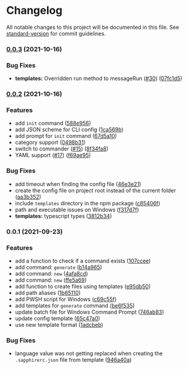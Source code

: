 # Changelog

All notable changes to this project will be documented in this file. See [standard-version](https://github.com/conventional-changelog/standard-version) for commit guidelines.

### [0.0.3](https://github.com/sapphiredev/cli/compare/v0.0.2...v0.0.3) (2021-10-16)


### Bug Fixes

* **templates:** Overridden run method to messageRun ([#30](https://github.com/sapphiredev/cli/issues/30)) ([07fc1d5](https://github.com/sapphiredev/cli/commit/07fc1d5516f057cd346340de853ded314741335f))

### [0.0.2](https://github.com/sapphiredev/cli/compare/v0.0.1...v0.0.2) (2021-10-16)


### Features

* add `init` command ([588e956](https://github.com/sapphiredev/cli/commit/588e956eeb9867be1e16db9bcd962fd72864d8fc))
* add JSON scheme for CLI config ([1ca569b](https://github.com/sapphiredev/cli/commit/1ca569b8ed89a869af3d5e39c6f1f4cc988edf08))
* add prompt for `init` command ([67d5a10](https://github.com/sapphiredev/cli/commit/67d5a106c66df3235260810ac6770234a7e7f2fc))
* category support ([0498b31](https://github.com/sapphiredev/cli/commit/0498b3125767b1b37614e50795402dbb8d72627e))
* switch to commander ([#15](https://github.com/sapphiredev/cli/issues/15)) ([8f34fa8](https://github.com/sapphiredev/cli/commit/8f34fa8323a6dfdb79abf2ebaf7fdd4d17f3df4b))
* YAML support ([#17](https://github.com/sapphiredev/cli/issues/17)) ([f69ae95](https://github.com/sapphiredev/cli/commit/f69ae959b664a3aa4342cf67c27802e197505c08))


### Bug Fixes

* add timeout when finding the config file ([46e3e21](https://github.com/sapphiredev/cli/commit/46e3e21e2b3e0d431e1eeea612a5da9b636ed34a))
* create the config file on project root instead of the current folder ([aa3b352](https://github.com/sapphiredev/cli/commit/aa3b352aa22b7cecb2117ced37f8e33202fa492b))
* include `templates` directory in the npm package ([c85406f](https://github.com/sapphiredev/cli/commit/c85406f9e9ba764a8063f5b7af458eb8b8f23924))
* path and executable issues on Windows ([f317d7f](https://github.com/sapphiredev/cli/commit/f317d7f35d39d388798e6250d79915e7cfdfa23a))
* **templates:** typescript types ([3812b34](https://github.com/sapphiredev/cli/commit/3812b34f7467e30624c7993a64366d2cb0821ac9))

### 0.0.1 (2021-09-23)


### Features

* add a function to check if a command exists ([107ccee](https://github.com/sapphiredev/cli/commit/107ccee0b55b3ddf6261d177d6b0b5730512811c))
* add command: `generate` ([b14a965](https://github.com/sapphiredev/cli/commit/b14a965548f5548ce7ac5e0e53d23c85ca827da2))
* add command: `new` ([4afa8cd](https://github.com/sapphiredev/cli/commit/4afa8cdaf122bac4bc7b16a8f18a9bda40663d4c))
* add command: `new` ([ffe5a69](https://github.com/sapphiredev/cli/commit/ffe5a695c0126523a4c9e79ea4817542023de193))
* add function to create files using templates ([e95db50](https://github.com/sapphiredev/cli/commit/e95db50555a9f02e241bea9753506e12a14b0395))
* add path aliases ([1b65110](https://github.com/sapphiredev/cli/commit/1b65110d0135f4ee9a064d8ac6f130f06ec8ab4c))
* add PWSH script for Windows ([c69c55f](https://github.com/sapphiredev/cli/commit/c69c55f44f39b6d1984adaded486e29759118375))
* add templates for `generate` command ([be6f535](https://github.com/sapphiredev/cli/commit/be6f53583ecba3d959a76a12310ff3d80cbd52dd))
* update batch file for Windows Command Prompt ([746ab83](https://github.com/sapphiredev/cli/commit/746ab838bc668c863a8fc6b2d9632e4c5790acdc))
* update config template ([65c47a0](https://github.com/sapphiredev/cli/commit/65c47a0728f4652b725b37ebcf758fb60155de7c))
* use new template format ([1adcbeb](https://github.com/sapphiredev/cli/commit/1adcbeb39678fbbfe6ea119dd9586d3a022cbc11))


### Bug Fixes

* language value was not getting replaced when creating the `.sapphirerc.json` file from template ([946a40a](https://github.com/sapphiredev/cli/commit/946a40a4365411c2f20a1ed8806e0057c0afbc56))
